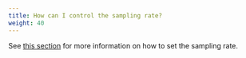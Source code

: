 ```yaml
---
title: How can I control the sampling rate?
weight: 40
---
```


See [this section](/docs/tasks/telemetry/distributed-tracing/overview/#trace-sampling) for more information on how to set the sampling rate.
